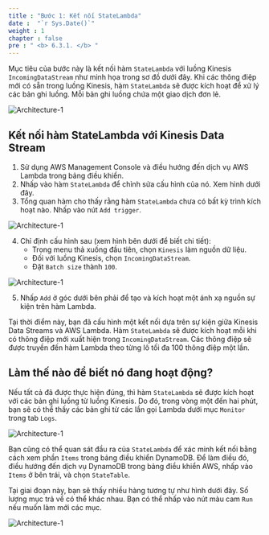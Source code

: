 ```yaml
---
title : "Bước 1: Kết nối StateLambda"
date :  "`r Sys.Date()`" 
weight : 1 
chapter : false
pre : " <b> 6.3.1. </b> "
---
```


Mục tiêu của bước này là kết nối hàm `StateLambda` với luồng Kinesis `IncomingDataStream` như minh họa trong sơ đồ dưới đây. Khi các thông điệp mới có sẵn trong luồng Kinesis, hàm `StateLambda` sẽ được kích hoạt để xử lý các bản ghi luồng. Mỗi bản ghi luồng chứa một giao dịch đơn lẻ.

![Architecture-1](/images/6/6.3/2.png)

## Kết nối hàm StateLambda với Kinesis Data Stream

1. Sử dụng AWS Management Console và điều hướng đến dịch vụ AWS Lambda trong bảng điều khiển.
2. Nhấp vào hàm `StateLambda` để chỉnh sửa cấu hình của nó. Xem hình dưới đây.
3. Tổng quan hàm cho thấy rằng hàm `StateLambda` chưa có bất kỳ trình kích hoạt nào. Nhấp vào nút `Add trigger`.

![Architecture-1](/images/6/6.3/3.png)

4. Chỉ định cấu hình sau (xem hình bên dưới để biết chi tiết):
   - Trong menu thả xuống đầu tiên, chọn `Kinesis` làm nguồn dữ liệu.
   - Đối với luồng Kinesis, chọn `IncomingDataStream`.
   - Đặt `Batch size` thành `100`.

![Architecture-1](/images/6/6.3/4.png)

5. Nhấp `Add` ở góc dưới bên phải để tạo và kích hoạt một ánh xạ nguồn sự kiện trên hàm Lambda.

Tại thời điểm này, bạn đã cấu hình một kết nối dựa trên sự kiện giữa Kinesis Data Streams và AWS Lambda. Hàm `StateLambda` sẽ được kích hoạt mỗi khi có thông điệp mới xuất hiện trong `IncomingDataStream`. Các thông điệp sẽ được truyền đến hàm Lambda theo từng lô tối đa 100 thông điệp một lần.

## Làm thế nào để biết nó đang hoạt động?

Nếu tất cả đã được thực hiện đúng, thì hàm `StateLambda` sẽ được kích hoạt với các bản ghi luồng từ luồng Kinesis. Do đó, trong vòng một đến hai phút, bạn sẽ có thể thấy các bản ghi từ các lần gọi Lambda dưới mục `Monitor` trong tab `Logs`.

![Architecture-1](/images/6/6.3/5.png)

Bạn cũng có thể quan sát đầu ra của `StateLambda` để xác minh kết nối bằng cách xem phần `Items` trong bảng điều khiển DynamoDB. Để làm điều đó, điều hướng đến dịch vụ DynamoDB trong bảng điều khiển AWS, nhấp vào `Items` ở bên trái, và chọn `StateTable`.

Tại giai đoạn này, bạn sẽ thấy nhiều hàng tương tự như hình dưới đây. Số lượng mục trả về có thể khác nhau. Bạn có thể nhấp vào nút màu cam `Run` nếu muốn làm mới các mục.

![Architecture-1](/images/6/6.3/6.png)

